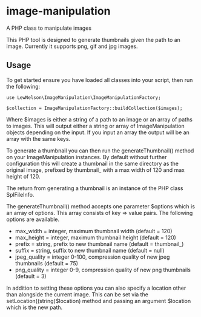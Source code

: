# image-manipulation
A PHP class to manipulate images

This PHP tool is designed to generate thumbnails given the path to an image. Currently it supports png, gif and jpg images.

## Usage

To get started ensure you have loaded all classes into your script, then run the following:

```
use LewNelson\ImageManipulation\ImageManipulationFactory;

$collection = ImageManipulationFactory::buildCollection($images);
```

Where $images is either a string of a path to an image or an array of paths to images. This will output either a string or array of ImageManipulation objects depending on the input. If you input an array the output will be an array with the same keys.

To generate a thumbnail you can then run the generateThumbnail() method on your ImageManipulation instances. By default without further configuration this will create a thumbnail in the same directory as the original image, prefixed by thumbnail_ with a max width of 120 and max height of 120.

The return from generating a thumbnail is an instance of the PHP class SplFileInfo.

The generateThumbnail() method accepts one parameter $options which is an array of options. This array consists of key => value pairs. The following options are available.
- max_width = integer, maximum thumbnail width (default = 120)
- max_height = integer, maximum thumbnail height (default = 120)
- prefix = string, prefix to new thumbnail name (default = thumbnail_)
- suffix = string, suffix to new thumbnail name (default = null)
- jpeg_quality = integer 0-100, compression quality of new jpeg thumbnails (default = 75)
- png_quality = integer 0-9, compression quality of new png thumbnails (default = 3)

In addition to setting these options you can also specify a location other than alongside the current image. This can be set via the setLocation((string)$location) method and passing an argument $location which is the new path.
